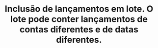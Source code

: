 ---
title: >-
  Inclusão de lançamentos em lote. O lote pode conter lançamentos de contas
  diferentes e de datas diferentes.
api:
  file: readme-hml-corebank.json
  operationId: post_v1-core-banking-launch-many
hidden: false
---